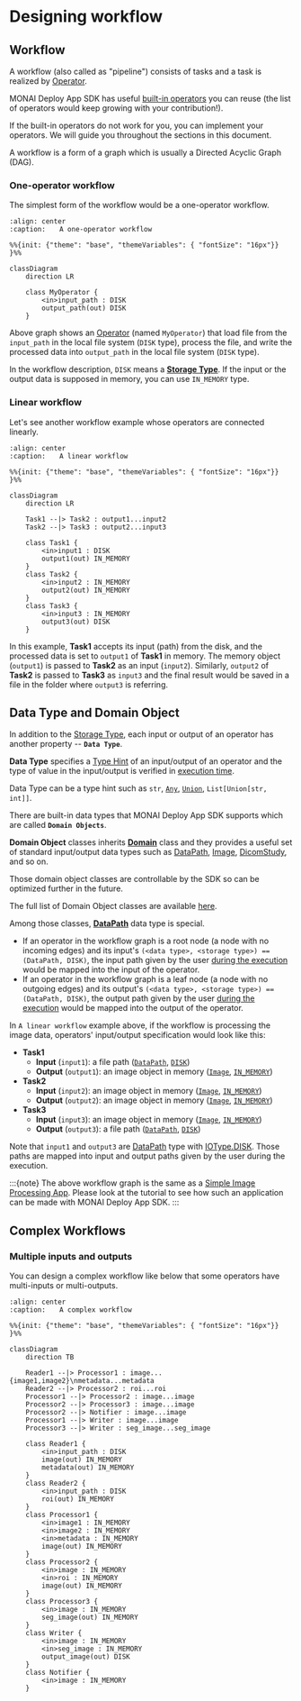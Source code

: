 # Designing workflow

## Workflow

A workflow (also called as "pipeline") consists of tasks and a task is realized by [Operator](/modules/_autosummary/monai.deploy.core.Operator).

MONAI Deploy App SDK has useful [built-in operators](/modules/operators) you can reuse (the list of operators would keep growing with your contribution!).

If the built-in operators do not work for you, you can implement your operators. We will guide you throughout the sections in this document.

A workflow is a form of a graph which is usually a Directed Acyclic Graph (DAG).

### One-operator workflow

The simplest form of the workflow would be a one-operator workflow.

```{mermaid}
:align: center
:caption: ⠀⠀A one-operator workflow

%%{init: {"theme": "base", "themeVariables": { "fontSize": "16px"}} }%%

classDiagram
    direction LR

    class MyOperator {
        <in>input_path : DISK
        output_path(out) DISK
    }
```

Above graph shows an [Operator](/modules/_autosummary/monai.deploy.core.Operator) (named `MyOperator`) that load file from the `input_path` in the local file system (`DISK` type), process the file, and write the processed data into `output_path` in the local file system (`DISK` type).

In the workflow description, `DISK` means a [**Storage Type**](/modules/_autosummary/monai.deploy.core.IOType).
If the input or the output data is supposed in memory, you can use `IN_MEMORY` type.

### Linear workflow

Let's see another workflow example whose operators are connected linearly.

```{mermaid}
:align: center
:caption: ⠀⠀A linear workflow

%%{init: {"theme": "base", "themeVariables": { "fontSize": "16px"}} }%%

classDiagram
    direction LR

    Task1 --|> Task2 : output1...input2
    Task2 --|> Task3 : output2...input3

    class Task1 {
        <in>input1 : DISK
        output1(out) IN_MEMORY
    }
    class Task2 {
        <in>input2 : IN_MEMORY
        output2(out) IN_MEMORY
    }
    class Task3 {
        <in>input3 : IN_MEMORY
        output3(out) DISK
    }
```

In this example, **Task1** accepts its input (path) from the disk, and the processed data is set to `output1` of **Task1** in memory.
The memory object (`output1`) is passed to **Task2** as an input (`input2`).
Similarly, `output2` of **Task2** is passed to **Task3** as `input3` and the final result would be saved in a file in the folder where `output3` is referring.

## Data Type and Domain Object

In addition to the [Storage Type](/modules/_autosummary/monai.deploy.core.IOType), each input or output of an operator has another property -- **`Data Type`**.

**Data Type** specifies a [Type Hint](https://www.python.org/dev/peps/pep-0484/) of an input/output of an operator and the type of value in the input/output is verified in [execution time](/developing_with_sdk/executing_app_locally).

Data Type can be a type hint such as `str`, [`Any`](https://docs.python.org/3/library/typing.html#typing.Any), [`Union`](https://docs.python.org/3/library/typing.html#typing.Union), `List[Union[str, int]]`.

There are built-in data types that MONAI Deploy App SDK supports which are called **`Domain Objects`**.

**Domain Object** classes inherits [**Domain**](/modules/_autosummary/monai.deploy.core.domain.Domain) class and they provides a useful set of standard input/output data types such as [DataPath](/modules/_autosummary/monai.deploy.core.domain.DataPath), [Image](/modules/_autosummary/monai.deploy.core.domain.Image), [DicomStudy](/modules/_autosummary/monai.deploy.core.domain.DICOMStudy), and so on.

Those domain object classes are controllable by the SDK so can be optimized further in the future.

The full list of Domain Object classes are available [here](/modules/domain_objects).

Among those classes, [**DataPath**](/modules/_autosummary/monai.deploy.core.domain.DataPath) data type is special.

- If an operator in the workflow graph is a root node (a node with no incoming edges) and its input's `(<data type>, <storage type>) == (DataPath, DISK)`, the input path given by the user [during the execution](/developing_with_sdk/executing_app_locally) would be mapped into the input of the operator.
- If an operator in the workflow graph is a leaf node (a node with no outgoing edges) and its output's `(<data type>, <storage type>) == (DataPath, DISK)`, the output path given by the user [during the execution](/developing_with_sdk/executing_app_locally) would be mapped into the output of the operator.

In `A linear workflow` example above, if the workflow is processing the image data, operators' input/output specification would look like this:

- **Task1**
  - **Input** (`input1`): a file path ([`DataPath`](/modules/_autosummary/monai.deploy.core.domain.DataPath), [`DISK`](/modules/_autosummary/monai.deploy.core.IOType))
  - **Output** (`output1`): an image object in memory ([`Image`](/modules/_autosummary/monai.deploy.core.domain.Image), [`IN_MEMORY`](/modules/_autosummary/monai.deploy.core.IOType))
- **Task2**
  - **Input** (`input2`): an image object in memory ([`Image`](/modules/_autosummary/monai.deploy.core.domain.Image), [`IN_MEMORY`](/modules/_autosummary/monai.deploy.core.IOType))
  - **Output** (`output2`): an image object in memory ([`Image`](/modules/_autosummary/monai.deploy.core.domain.Image), [`IN_MEMORY`](/modules/_autosummary/monai.deploy.core.IOType))
- **Task3**
  - **Input** (`input3`): an image object in memory ([`Image`](/modules/_autosummary/monai.deploy.core.domain.Image), [`IN_MEMORY`](/modules/_autosummary/monai.deploy.core.IOType))
  - **Output** (`output3`): a file path ([`DataPath`](/modules/_autosummary/monai.deploy.core.domain.DataPath), [`DISK`](/modules/_autosummary/monai.deploy.core.IOType))

Note that `input1` and `output3` are [DataPath](/modules/_autosummary/monai.deploy.core.domain.DataPath) type with [IOType.DISK](/modules/_autosummary/monai.deploy.core.IOType). Those paths are mapped into input and output paths given by the user during the execution.

:::{note}
The above workflow graph is the same as a [Simple Image Processing App](/getting_started/tutorials/01_simple_app). Please look at the tutorial to see how such an application can be made with MONAI Deploy App SDK.
:::

## Complex Workflows

### Multiple inputs and outputs

You can design a complex workflow like below that some operators have multi-inputs or multi-outputs.

```{mermaid}
:align: center
:caption: ⠀⠀A complex workflow

%%{init: {"theme": "base", "themeVariables": { "fontSize": "16px"}} }%%

classDiagram
    direction TB

    Reader1 --|> Processor1 : image...{image1,image2}\nmetadata...metadata
    Reader2 --|> Processor2 : roi...roi
    Processor1 --|> Processor2 : image...image
    Processor2 --|> Processor3 : image...image
    Processor2 --|> Notifier : image...image
    Processor1 --|> Writer : image...image
    Processor3 --|> Writer : seg_image...seg_image

    class Reader1 {
        <in>input_path : DISK
        image(out) IN_MEMORY
        metadata(out) IN_MEMORY
    }
    class Reader2 {
        <in>input_path : DISK
        roi(out) IN_MEMORY
    }
    class Processor1 {
        <in>image1 : IN_MEMORY
        <in>image2 : IN_MEMORY
        <in>metadata : IN_MEMORY
        image(out) IN_MEMORY
    }
    class Processor2 {
        <in>image : IN_MEMORY
        <in>roi : IN_MEMORY
        image(out) IN_MEMORY
    }
    class Processor3 {
        <in>image : IN_MEMORY
        seg_image(out) IN_MEMORY
    }
    class Writer {
        <in>image : IN_MEMORY
        <in>seg_image : IN_MEMORY
        output_image(out) DISK
    }
    class Notifier {
        <in>image : IN_MEMORY
    }

```
